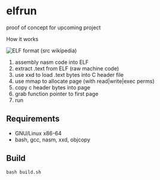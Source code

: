 # elfrun
proof of concept for upcoming project

How it works

![ELF format (src wikipedia)](elf-layout.png)

1. assembly nasm code into ELF
2. extract .text from ELF (raw machine code)
3. use xxd to load .text bytes into C header file
4. use mmap to allocate page (with read|write|exec perms)
5. copy c header bytes into page
5. grab function pointer to first page
6. run

## Requirements
- GNU/Linux x86-64
- bash, gcc, nasm, xxd, objcopy

## Build
`bash build.sh`
